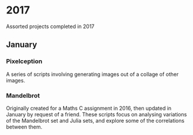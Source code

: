 # 2017
Assorted projects completed in 2017

## January
### Pixelception
A series of scripts involving generating images out of a collage of other images.

### Mandelbrot
Originally created for a Maths C assignment in 2016, then updated in January by request of a friend. These scripts focus on analysing variations of the Mandelbrot set and Julia sets, and explore some of the correlations between them.
